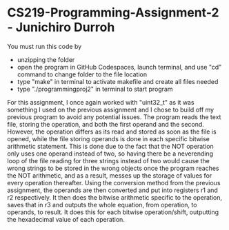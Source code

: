 # CS219-Programming-Assignment-2 - Junichiro Durroh

You must run this code by 
- unzipping the folder
- open the program in GitHub Codespaces, launch terminal, and use "cd" command to change folder to the file location
- type "make" in terminal to activate makefile and create all files needed
- type "./programmingproj2" in terminal to start program

For this assignment, I once again worked with "uint32_t" as it was something I used on the previous assignment and I chose to build off my previous program to avoid any potential issues. The program reads the text file, storing the operation, and both the first operand and the second. However, the operation differs as its read and stored as soon as the file is opened, while the file storing operands is done in each specific bitwise arithmetic statement. This is done due to the fact that the NOT operation only uses one operand instead of two, so having there be a neverending loop of the file reading for three strings instead of two would cause the wrong strings to be stored in the wrong objects once the program reaches the NOT arithmetic, and as a result, messes up the storage of values for every operation thereafter. Using the conversion method from the previous assignment, the operands are then converted and put into registers r1 and r2 respectively. It then does the bitwise arithmetic specific to the operation, saves that in r3 and outputs the whole equation, from operation, to operands, to result. It does this for each bitwise operation/shift, outputting the hexadecimal value of each operation.